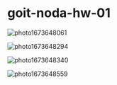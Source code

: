 # goit-noda-hw-01



![photo1673648061](https://user-images.githubusercontent.com/102248912/212431697-44e2ec64-aad5-49a8-bea2-1ce63ddd4e96.jpeg)

![photo1673648294](https://user-images.githubusercontent.com/102248912/212431679-95eeca79-06d9-4b57-8db1-ac71d98c50ea.jpeg)

![photo1673648340](https://user-images.githubusercontent.com/102248912/212431659-29c23b3b-5024-48b2-8be7-33f8d0cec79e.jpeg)

![photo1673648559](https://user-images.githubusercontent.com/102248912/212431480-390b8a3e-56ba-4362-998f-da13b3404572.jpeg)





